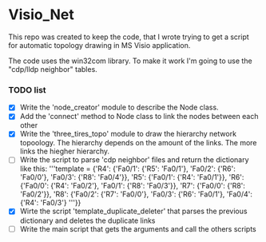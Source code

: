# Visio_Net
This repo was created to keep the code, that I wrote trying to get a script for automatic topology drawing  in MS Visio application.

The code uses the win32com library.
To make it work I'm going to use the "cdp/lldp neighbor" tables.


### TODO list

- [x] Write the 'node_creator' module to describe the Node class.
- [x] Add the 'connect' method to Node class to link the nodes between each other
- [x] Write the 'three_tires_topo' module to draw the hierarchy network topoology.
      The hierarchy depends on the amount of the links.
      The more links the hiegher hierarchy.
- [ ] Write the script to parse 'cdp neighbor' files and return the dictionary like this:
'''template = {'R4': {'Fa0/1': {'R5': 'Fa0/1'},
                      'Fa0/2': {'R6': 'Fa0/0'},
                      'Fa0/3': {'R8': 'Fa0/4'}},
               'R5': {'Fa0/1': {'R4': 'Fa0/1'}},
               'R6': {'Fa0/0': {'R4': 'Fa0/2'},
                      'Fa0/1': {'R8': 'Fa0/3'}},
               'R7': {'Fa0/0': {'R8': 'Fa0/2'}},
               'R8': {'Fa0/2': {'R7': 'Fa0/0'},
                      'Fa0/3': {'R6': 'Fa0/1'},
                      'Fa0/4': {'R4': 'Fa0/3'}
'''}}
- [x] Wirte the script 'template_duplicate_deleter' that parses the previous dictionary and deletes the duplicate links
- [ ] Write the main script that gets the arguments and call the others scripts